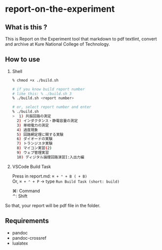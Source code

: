 # report-on-the-experiment

## What is this ?

This is Report on the Experiment tool that markdown to pdf textlint, convert and archive at Kure National College of Technology.

## How to use

1. Shell

   ```bash
   % chmod +x ./build.sh

   # if you know build report number
   # like this: % ./build.sh 3
   % ./build.sh <report number>

   # or, select report number and enter
   % ./build.sh
   >  1) 共振回路の測定
     2) インダクタンス・静電容量の測定
     3) 単相電力の測定
     4) 過度現象
     5) 回路網定理に関する実験
     6) ダイオードの実験
     7) トランジスタ実験
     8) マイコン実習(2)
     9) ウェブ管理実習
     10) ディジタル論理回路演習I:入出力編
   ```

1. VSCode Build Task

   Press in report.md: `⌘ + ⌃ + B ( + B)`  
   Or, `⌘ + ⌃ + P` → type `Run Build Task (short: build)`

   ⌘: Command  
   ⌃: Shift

So that, your report will be pdf file in the folder.

## Requirements

- pandoc
- pandoc-crossref
- lualatex
